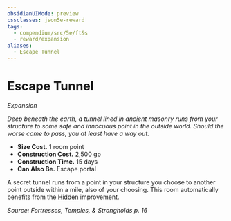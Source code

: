 ```yaml
---
obsidianUIMode: preview
cssclasses: json5e-reward
tags:
  - compendium/src/5e/ft&s
  - reward/expansion
aliases:
  - Escape Tunnel
---
```

# Escape Tunnel
*Expansion*  

*Deep beneath the earth, a tunnel lined in ancient masonry runs from your structure to some safe and innocuous point in the outside world. Should the worse come to pass, you at least have a way out.*

- **Size Cost.** 1 room point  
- **Construction Cost.** 2,500 gp  
- **Construction Time.** 15 days  
- **Can Also Be.** Escape portal  

A secret tunnel runs from a point in your structure you choose to another point outside within a mile, also of your choosing. This room automatically benefits from the [Hidden](2-Mechanics/CLI/rewards/hidden-ft-s.md) improvement.

*Source: Fortresses, Temples, & Strongholds p. 16*